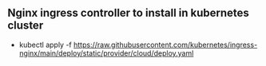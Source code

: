 Nginx ingress controller to install in kubernetes cluster
----------------------------------------------------------
* kubectl apply -f https://raw.githubusercontent.com/kubernetes/ingress-nginx/main/deploy/static/provider/cloud/deploy.yaml
